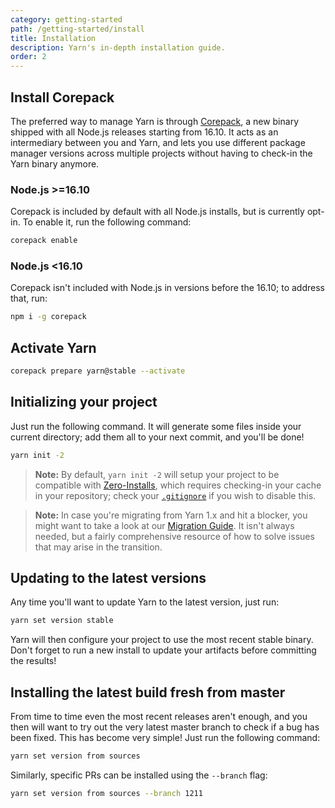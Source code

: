 ```yaml
---
category: getting-started
path: /getting-started/install
title: Installation
description: Yarn's in-depth installation guide.
order: 2
---
```


## Install Corepack

The preferred way to manage Yarn is through [Corepack](https://nodejs.org/dist/latest/docs/api/corepack.html), a new binary shipped with all Node.js releases starting from 16.10. It acts as an intermediary between you and Yarn, and lets you use different package manager versions across multiple projects without having to check-in the Yarn binary anymore.

### Node.js >=16.10

Corepack is included by default with all Node.js installs, but is currently opt-in. To enable it, run the following command:

```bash
corepack enable
```

### Node.js <16.10

Corepack isn't included with Node.js in versions before the 16.10; to address that, run:

```bash
npm i -g corepack
```

## Activate Yarn

```bash
corepack prepare yarn@stable --activate
```

## Initializing your project

Just run the following command. It will generate some files inside your current directory; add them all to your next commit, and you'll be done!

```bash
yarn init -2
```

> **Note:** By default, `yarn init -2` will setup your project to be compatible with [Zero-Installs](/features/zero-installs), which requires checking-in your cache in your repository; check your [`.gitignore`](/getting-started/qa#which-files-should-be-gitignored) if you wish to disable this.

> **Note:** In case you're migrating from Yarn 1.x and hit a blocker, you might want to take a look at our [Migration Guide](/getting-started/migration). It isn't always needed, but a fairly comprehensive resource of how to solve issues that may arise in the transition.

## Updating to the latest versions

Any time you'll want to update Yarn to the latest version, just run:

```bash
yarn set version stable
```

Yarn will then configure your project to use the most recent stable binary. Don't forget to run a new install to update your artifacts before committing the results!

## Installing the latest build fresh from master

From time to time even the most recent releases aren't enough, and you then will want to try out the very latest master branch to check if a bug has been fixed. This has become very simple! Just run the following command:

```bash
yarn set version from sources
```

Similarly, specific PRs can be installed using the `--branch` flag:

```bash
yarn set version from sources --branch 1211
```
